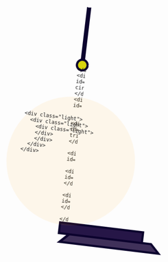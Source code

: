 
<html>
<head>
   
<!--     <meta http-equiv="refresh" content="10"> -->
</head>
<body>
<div id="work">
  <div id="wire"></div>
  <div id="fanos">
    <div id="small-dark_circle">

    </div>
    <div id="half-circle"></div>
    <div id="circle_light">
  
      <div id="top-triangle"></div>
      <div id="box_body">
        <div id="black_col"></div>
       <div id="candel"></div>
      </div>

<div id="final">
        <div id="line"></div>
        <div id="last-triangle"></div>
      </div>
    </div>
  </div>
  <div class="light" id="light_c">
    
    <div class="light">
      <div class="light">
        <div class="light">
        </div>
        </div>
      </div>
    </div>
  </div>

  <div>
  
  </div>


<style>
  * {
padding: 0;
margin: 0;
outline: none;
-webkit-box-sizing: border-box;
-moz-box-sizing: border-box;
box-sizing: border-box;
}

body {

 background-image: url(bg.png);

 
}



#work {
width: 300px;
margin: 0 auto;
position: relative;
top: -20px;
-webkit-animation-name: routate;
-webkit-animation-duration: 4s;
-webkit-animation-iteration-count: infinite;
animation-name: routate;
animation-duration: 5s;
animation-iteration-count: infinite;
}

@-webkit-keyframes routate {
0% {
  -webkit-transform: rotate(7deg);
  -ms-transform: rotate(7deg);
  transform: rotate(7deg);
}
50% {
  -webkit-transform: rotate(-7deg);
  -ms-transform: rotate(-7deg);
  transform: rotate(-7deg);
}
100% {
  -webkit-transform: rotate(7deg);
  -ms-transform: rotate(7deg);
  transform: rotate(7deg);
}
}

@keyframes routate {
0% {
  -webkit-transform: rotate(7deg);
  -ms-transform: rotate(7deg);
  transform: rotate(7deg);
}
50% {
  -webkit-transform: rotate(-7deg);
  -ms-transform: rotate(-7deg);
  transform: rotate(-7deg);
}
100% {
  -webkit-transform: rotate(7deg);
  -ms-transform: rotate(7deg);
  transform: rotate(7deg);
}
}

#work #wire {
margin: 0 auto;
height: 130px;
width: 10px;
background: #7b3bfb;
border: 5px #0c032e solid;
}

#work #light_c {
position: absolute;
z-index: 5;
bottom: 0;
height: 300px;
}

#work .light {
width: 100%;
height: 100%;
padding: 30px;
margin: 0 auto;
background: rgba(255, 155, 0, 0.08);
-webkit-border-radius: 100%;
-moz-border-radius: 100%;
border-radius: 100%;
-webkit-animation-name: flash;
-webkit-animation-duration: 4s;
-webkit-animation-iteration-count: infinite;
animation-name: flash;
animation-duration: 1s;
animation-iteration-count: infinite;
}

@-webkit-keyframes flash {
0% {
  background: rgba(255, 155, 0, 0.08);
}
50% {
  background: rgba(255, 155, 0, 0.04);
}
100% {
  background: rgba(255, 155, 0, 0.08);
}
}

@keyframes flash {
0% {
  background: rgba(255, 155, 0, 0.08);
}
50% {
  background: rgba(255, 155, 0, 0.04);
}
100% {
  background: rgba(255, 155, 0, 0.08);
}
}

#fanos {
height: 380px;
padding: 10px;
margin: 0 auto;
position: relative;
top: -20px;
}

#small-dark_circle {
margin: 0 auto;
width: 30px;
height: 30px;
-webkit-border-radius: 100%;
-moz-border-radius: 100%;
border-radius: 100%;
background: #d9d60c;
border: 5px #0c032e solid;
position: relative;
z-index: 5;
}

#half-circle {
width: 120px;
height: 120px;
position: absolute;
top: 25px;
left: 50%;
-webkit-transform: translateX(-50%);
-ms-transform: translateX(-50%);
transform: translateX(-50%);
z-index: 1;
-webkit-border-radius: 100%;
-moz-border-radius: 100%;
border-radius: 100%;
background: #5b3281;
border: 5px #0c032e solid;
}

#circle_light {
margin: 0 auto;
position: relative;
top: 50px;
z-index: 3;
}

#line {
margin: 0 auto;
width: 200px;
height: 30px;
padding-top: 3px;
background: #261647;
border: 5px #0c032e solid;
overflow: hidden;
text-align: center;
}

#line .ball {
width: 15px;
height: 15px;
margin: auto 5px;
display: inline-block;
-webkit-border-radius: 100%;
-moz-border-radius: 100%;
border-radius: 100%;
background: #40315a;
border: 5px #0c032e solid;
}

#top-triangle {
margin: 0 auto;
width: 210px;
height: 0;
border-left: 25px transparent solid;
border-right: 25px transparent solid;
border-bottom: 30px #0c032e solid;
position: relative;
top: -5px;
}

#top-triangle:after {
content: '';
display: block;
position: absolute;
z-index: 3;
left: 50%;
-webkit-transform: translateX(-50%);
-ms-transform: translateX(-50%);
transform: translateX(-50%);
top: 5px;
width: 155px;
height: 0;
border-left: 15px transparent solid;
border-right: 15px transparent solid;
border-bottom: 20px #40315a solid;
}

#box_body {
width: 170px;
margin: 0 auto;
height: 180px;
background: rgba(255, 255, 255, 0.1);
position: relative;
top: -10px;
z-index: 1;
border: 5px #0c032e solid;
}

#box_body #candel {
height: 60px;
width: 30px;
background: #ffffff;
border: 5px #0c032e solid;
border-bottom: 0;
position: absolute;
z-index: 1;
left: 65px;
bottom: 0;
}

#box_body #candel:after {
content: '';
display: block;
margin: 0 auto;
position: relative;
top: -20px;
width: 10px;
height: 15px;
-webkit-border-radius: 100%;
-moz-border-radius: 100%;
border-radius: 100%;
background: #ff9b00;
border: 5px #0c032e solid;
}

#box_body #black_col {
margin: 0 auto;
width: 90px;
height: 170px;
border-left: 5px #0c032e solid;
border-right: 5px #0c032e solid;
position: relative;
z-index: 2;
background: rgba(255, 255, 255, 0.1);
}

#final {
position: relative;
z-index: 4;
top: -15px;
}

#last-triangle {
margin: 0 auto;
width: 245px;
height: 0;
border-left: 25px transparent solid;
border-right: 25px transparent solid;
border-bottom: 25px #0c032e solid;
position: relative;
top: -5px;
}

#last-triangle:after {
content: '';
display: block;
position: absolute;
z-index: 3;
left: 50%;
-webkit-transform: translateX(-50%);
-ms-transform: translateX(-50%);
transform: translateX(-50%);
top: 5px;
width: 190px;
height: 0;
border-left: 15px transparent solid;
border-right: 15px transparent solid;
border-bottom: 15px #40315a solid;
}
